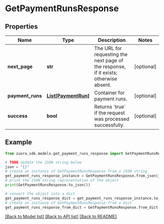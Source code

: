 # GetPaymentRunsResponse


## Properties

Name | Type | Description | Notes
------------ | ------------- | ------------- | -------------
**next_page** | **str** | The URL for requesting the next page of the response, if it exists; otherwise absent.  | [optional] 
**payment_runs** | [**List[PaymentRun]**](PaymentRun.md) | Container for payment runs.  | [optional] 
**success** | **bool** | Returns &#x60;true&#x60; if the request was processed successfully.  | [optional] 

## Example

```python
from zuora_sdk.models.get_payment_runs_response import GetPaymentRunsResponse

# TODO update the JSON string below
json = "{}"
# create an instance of GetPaymentRunsResponse from a JSON string
get_payment_runs_response_instance = GetPaymentRunsResponse.from_json(json)
# print the JSON string representation of the object
print(GetPaymentRunsResponse.to_json())

# convert the object into a dict
get_payment_runs_response_dict = get_payment_runs_response_instance.to_dict()
# create an instance of GetPaymentRunsResponse from a dict
get_payment_runs_response_from_dict = GetPaymentRunsResponse.from_dict(get_payment_runs_response_dict)
```
[[Back to Model list]](../README.md#documentation-for-models) [[Back to API list]](../README.md#documentation-for-api-endpoints) [[Back to README]](../README.md)



